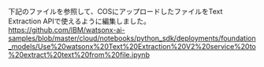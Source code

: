 下記のファイルを参照して、COSにアップロードしたファイルをText Extraction APIで使えるように編集しました。
https://github.com/IBM/watsonx-ai-samples/blob/master/cloud/notebooks/python_sdk/deployments/foundation_models/Use%20watsonx%20Text%20Extraction%20V2%20service%20to%20extract%20text%20from%20file.ipynb

